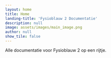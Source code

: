 ```yaml
---
layout: home
title: Home
landing-title: 'Fysioblauw 2 Documentatie'
description: null
image: assets/images/main_image.png
author: null
show_tile: false
---
```


Alle documentatie voor Fysioblauw 2 op een rijtje.
